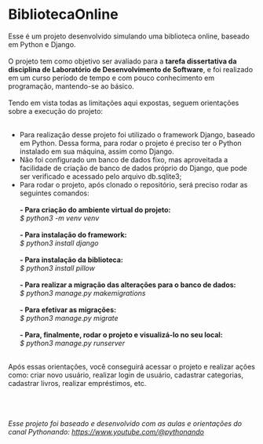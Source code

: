 # BibliotecaOnline
Esse é um projeto desenvolvido simulando uma biblioteca online, baseado em Python e Django.
<br><br>
O projeto tem como objetivo ser avaliado para a **tarefa dissertativa da disciplina de Laboratório de Desenvolvimento de Software**, e foi realizado em um curso período de tempo e com pouco conhecimento em programação, mantendo-se ao básico.
<br><br>
Tendo em vista todas as limitações aqui expostas, seguem orientações sobre a execução do projeto:
<br><br>
- Para realização desse projeto foi utilizado o framework Django, baseado em Python. Dessa forma, para rodar o projeto é preciso ter o Python instalado em sua máquina, assim como Django.<br>
- Não foi configurado um banco de dados fixo, mas aproveitada a facilidade de criação de banco de dados próprio do Django, que pode ser verificado e acessado pelo arquivo db.sqlite3;<br>
- Para rodar o projeto, após clonado o repositório, será preciso rodar as seguintes comandos:<br><br>
  **- Para criação do ambiente virtual do projeto:**<br>
    *$ python3 -m venv venv <br><br>*
  **- Para instalação do framework:**<br>
    *$ python3 install django <br><br>*
  **- Para instalação da biblioteca:**<br>
    *$ python3 install pillow <br><br>*
  **- Para realizar a migração das alterações para o banco de dados:**<br>
    *$ python3 manage.py makemigrations <br><br>*
  **- Para efetivar as migrações:**<br>
    *$ python3 manage.py migrate <br><br>*
  **- Para, finalmente, rodar o projeto e visualizá-lo no seu local:**<br>
    *$ python3 manage.py runserver*
<br><br>

Após essas orientações, você conseguirá acessar o projeto e realizar ações como: criar novo usuário, realizar login de usuário, cadastrar categorias, cadastrar livros, realizar empréstimos, etc.
<br><br><br><br>

*Esse projeto foi baseado e desenvolvido com as aulas e orientações do canal Pythonando: https://www.youtube.com/@pythonando*

